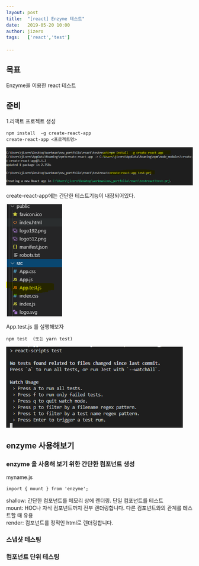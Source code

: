 ```yaml
---
layout: post
title:  "[react] Enzyme 테스트"
date:   2019-05-20 10:00
author: jizero
tags:	['react','test']

---
```


## 목표
Enzyme을 이용한 react 테스트
## 준비
1.리액트 프로젝트 생성

```
npm install  -g create-react-app
create-react-app <프로젝트명>

```
<img src="/assets/img/201909/reacttest1.png" >


create-react-app에는 간단한 테스트기능이 내장되어있다.

<img src="/assets/img/201909/reacttest2.png" >

App.test.js 를 실행해보자
```
npm test  (또는 yarn test)

```
<img src="/assets/img/201909/reacttest3.png" >




## enzyme 사용해보기 
### enzyme 을 사용해 보기 위한 간단한 컴포넌트 생성

myname.js


```
import { mount } from 'enzyme';

```

shallow: 간단한 컴포넌트를 메모리 상에 렌더링. 단일 컴포넌트를 테스트 <br />
mount: HOC나 자식 컴포넌트까지 전부 렌더링합니다. 다른 컴포넌트와의 관계를 테스트할 때 유용 <br />
render: 컴포넌트를 정적인 html로 렌더링합니다. 



### 스냅샷 테스팅
### 컴포넌트 단위 테스팅
